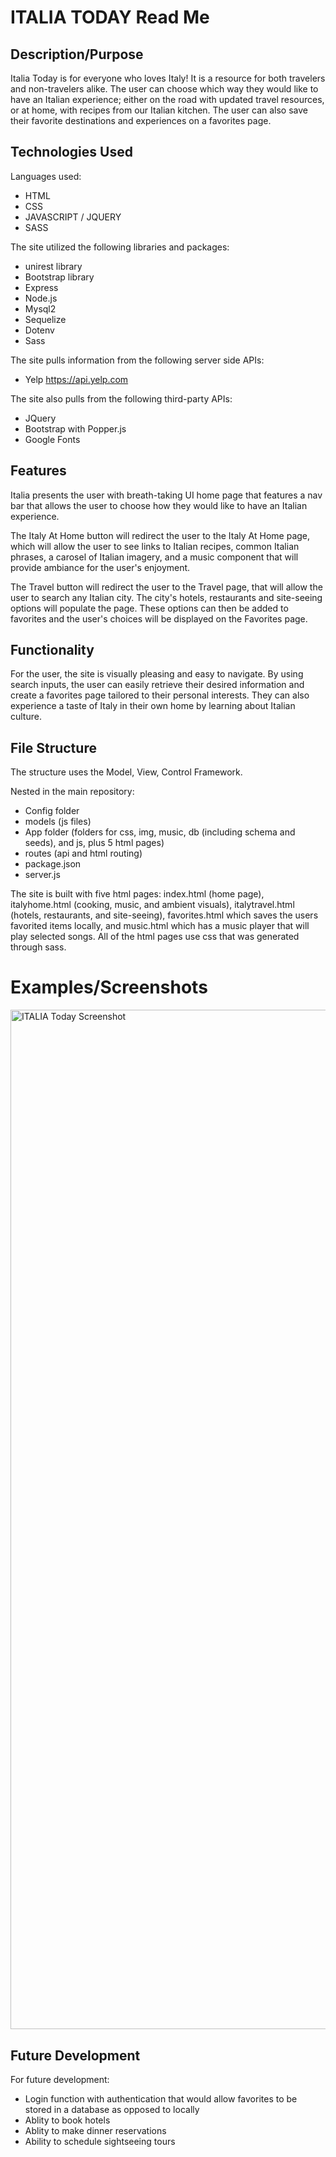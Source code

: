 # ITALIA TODAY Read Me

## Description/Purpose

Italia Today is for everyone who loves Italy!  It is a resource for both travelers and non-travelers alike. The user can choose which way they would like to have an Italian experience; either on the road with updated travel resources, or at home, with recipes from our Italian kitchen.  The user can also save their favorite destinations and experiences on a favorites page.


## Technologies Used

Languages used: 
- HTML
- CSS
- JAVASCRIPT / JQUERY
- SASS

The site utilized the following libraries and packages:
- unirest library
- Bootstrap library
- Express
- Node.js
- Mysql2
- Sequelize
- Dotenv
- Sass

The site pulls information from the following server side APIs:
- Yelp 
   https://api.yelp.com


The site also pulls from the following third-party APIs:
- JQuery
- Bootstrap with Popper.js
- Google Fonts

## Features

Italia presents the user with breath-taking UI home page that features a nav bar that allows the user to choose how they would like to have an Italian experience.  

The Italy At Home button will redirect the user to the Italy At Home page, which will allow the user to see links to Italian recipes, common Italian phrases, a carosel of Italian imagery, and a music component that will provide ambiance for the user's enjoyment.  

The Travel button will redirect the user to the Travel page, that will allow the user to search any Italian city.  The city's hotels, restaurants and site-seeing options will populate the page. These options can then be added to favorites and the user's choices will be displayed on the Favorites page.  

## Functionality

For the user, the site is visually pleasing and easy to navigate.  By using search inputs, the user can easily retrieve their desired information and create a favorites page tailored to their personal interests. They can also experience a taste of Italy in their own home by learning about Italian culture.


## File Structure

The structure uses the Model, View, Control Framework.  

Nested in the main repository:
- Config folder
- models (js files)
- App folder (folders for css, img, music, db (including schema and seeds), and js, plus 5 html pages)
- routes (api and html routing)
- package.json
- server.js

The site is built with five html pages: index.html (home page), italyhome.html (cooking, music, and ambient visuals), italytravel.html (hotels, restaurants, and site-seeing), favorites.html which saves the users favorited items locally, and music.html which has a music player that will play selected songs. All of the html pages use css that was generated through sass.



# Examples/Screenshots

<img width="1631" alt="ITALIA Today Screenshot" src="https://user-images.githubusercontent.com/72819785/102543410-223afe00-4068-11eb-9b47-3d58f6b59d5e.png">


## Future Development

For future development:
- Login function with authentication that would allow favorites to be stored in a database as opposed to locally
- Ablity to book hotels
- Ablity to make dinner reservations
- Ability to schedule sightseeing tours
